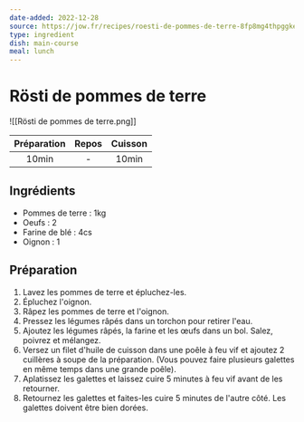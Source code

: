 ```yaml
---
date-added: 2022-12-28
source: https://jow.fr/recipes/roesti-de-pommes-de-terre-8fp8mg4thpggke510yx4
type: ingredient
dish: main-course
meal: lunch
---
```


# Rösti de pommes de terre

![[Rösti de pommes de terre.png]]

| Préparation | Repos | Cuisson |
|:-----------:|:-----:|:-------:|
|    10min    |   -   |  10min  |

## Ingrédients

- Pommes de terre : 1kg
- Oeufs : 2
- Farine de blé : 4cs
- Oignon : 1

## Préparation

1. Lavez les pommes de terre et épluchez-les.
2. Épluchez l'oignon.
3. Râpez les pommes de terre et l'oignon.
4. Pressez les légumes râpés dans un torchon pour retirer l'eau.
5. Ajoutez les légumes râpés, la farine et les œufs dans un bol. Salez, poivrez et mélangez.
6. Versez un filet d'huile de cuisson dans une poêle à feu vif et ajoutez 2 cuillères à soupe de la préparation. (Vous pouvez faire plusieurs galettes en même temps dans une grande poêle).
7. Aplatissez les galettes et laissez cuire 5 minutes à feu vif avant de les retourner.
8. Retournez les galettes et faites-les cuire 5 minutes de l'autre côté. Les galettes doivent être bien dorées.
